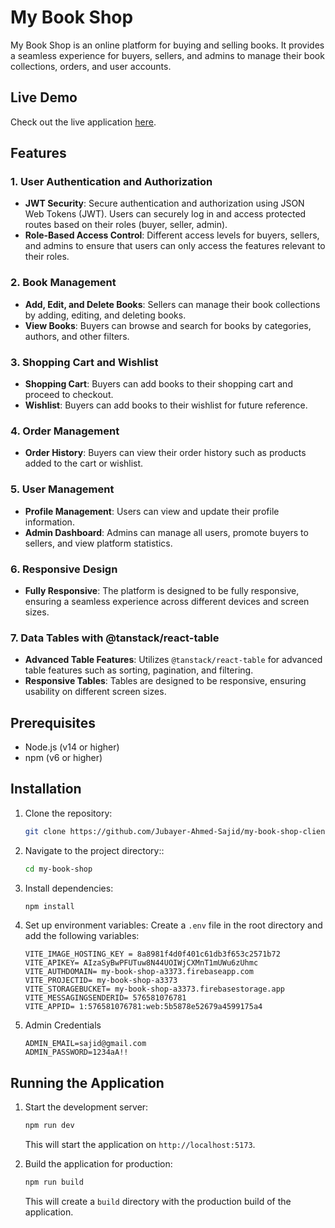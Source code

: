 # My Book Shop

My Book Shop is an online platform for buying and selling books. It provides a seamless experience for buyers, sellers, and admins to manage their book collections, orders, and user accounts.

## Live Demo

Check out the live application [here](https://book-shop-jp-project.vercel.app).

## Features

### 1. User Authentication and Authorization

- **JWT Security**: Secure authentication and authorization using JSON Web Tokens (JWT). Users can securely log in and access protected routes based on their roles (buyer, seller, admin).
- **Role-Based Access Control**: Different access levels for buyers, sellers, and admins to ensure that users can only access the features relevant to their roles.

### 2. Book Management

- **Add, Edit, and Delete Books**: Sellers can manage their book collections by adding, editing, and deleting books.
- **View Books**: Buyers can browse and search for books by categories, authors, and other filters.

### 3. Shopping Cart and Wishlist

- **Shopping Cart**: Buyers can add books to their shopping cart and proceed to checkout.
- **Wishlist**: Buyers can add books to their wishlist for future reference.

### 4. Order Management

- **Order History**: Buyers can view their order history such as products added to the cart or wishlist.

### 5. User Management

- **Profile Management**: Users can view and update their profile information.
- **Admin Dashboard**: Admins can manage all users, promote buyers to sellers, and view platform statistics.

### 6. Responsive Design

- **Fully Responsive**: The platform is designed to be fully responsive, ensuring a seamless experience across different devices and screen sizes.

### 7. Data Tables with @tanstack/react-table

- **Advanced Table Features**: Utilizes `@tanstack/react-table` for advanced table features such as sorting, pagination, and filtering.
- **Responsive Tables**: Tables are designed to be responsive, ensuring usability on different screen sizes.

## Prerequisites

- Node.js (v14 or higher)
- npm (v6 or higher)

## Installation

1. Clone the repository:
   ```bash
   git clone https://github.com/Jubayer-Ahmed-Sajid/my-book-shop-client-side
   ```
2. Navigate to the project directory::

   ```bash
   cd my-book-shop
   ```

3. Install dependencies:

   ```sh
   npm install
   ```

4. Set up environment variables:
   Create a `.env` file in the root directory and add the following variables:
   ```env
   VITE_IMAGE_HOSTING_KEY = 8a8981f4d0f401c61db3f653c2571b72
   VITE_APIKEY= AIzaSyBwPFUTuw8N44UOIWjCXMnT1mUWu6zUhmc
   VITE_AUTHDOMAIN= my-book-shop-a3373.firebaseapp.com
   VITE_PROJECTID= my-book-shop-a3373
   VITE_STORAGEBUCKET= my-book-shop-a3373.firebasestorage.app
   VITE_MESSAGINGSENDERID= 576581076781
   VITE_APPID= 1:576581076781:web:5b5878e52679a4599175a4
   ```
5. Admin Credentials

   ```
   ADMIN_EMAIL=sajid@gmail.com
   ADMIN_PASSWORD=1234aA!!
   ```

## Running the Application

1. Start the development server:

   ```sh
   npm run dev
   ```

   This will start the application on `http://localhost:5173`.

2. Build the application for production:
   ```sh
   npm run build
   ```
   This will create a `build` directory with the production build of the application.
